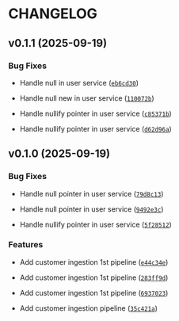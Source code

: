 # CHANGELOG


## v0.1.1 (2025-09-19)

### Bug Fixes

- Handle null in user service
  ([`eb6cd30`](https://github.com/sanojkumartw/release/commit/eb6cd30c9a10b9ab18a0319646e336574e39f1c7))

- Handle null new in user service
  ([`110072b`](https://github.com/sanojkumartw/release/commit/110072be9a48146d0d75bcc95e6004ab7703d49f))

- Handle nullify pointer in user service
  ([`c85371b`](https://github.com/sanojkumartw/release/commit/c85371bd3d763c32a99eb4ff817b37780fbf1479))

- Handle nullify pointer in user service
  ([`d62d96a`](https://github.com/sanojkumartw/release/commit/d62d96a03196ca4e6aade1b6cf330b62c1bf2186))


## v0.1.0 (2025-09-19)

### Bug Fixes

- Handle null pointer in user service
  ([`79d8c13`](https://github.com/sanojkumartw/release/commit/79d8c13aa196ee86da835a717949105421b02f32))

- Handle null pointer in user service
  ([`9492e3c`](https://github.com/sanojkumartw/release/commit/9492e3c427ab030a2e2ff7ce2fa4786793394fd0))

- Handle nullify pointer in user service
  ([`5f28512`](https://github.com/sanojkumartw/release/commit/5f285125b200f6667dfe2690d991061aa2969256))

### Features

- Add customer ingestion 1st pipeline
  ([`e44c34e`](https://github.com/sanojkumartw/release/commit/e44c34e3524ab4c300d05483406fdb205bbc1e2b))

- Add customer ingestion 1st pipeline
  ([`283ff9d`](https://github.com/sanojkumartw/release/commit/283ff9d78885fc929fa0e43b23039df6306e70e8))

- Add customer ingestion 1st pipeline
  ([`6937023`](https://github.com/sanojkumartw/release/commit/69370231f51c7884af0d70ec6e3dfdaadaa7da45))

- Add customer ingestion pipeline
  ([`35c421a`](https://github.com/sanojkumartw/release/commit/35c421afdc2d338d34a2a6d99c9539a93c1c12f0))
